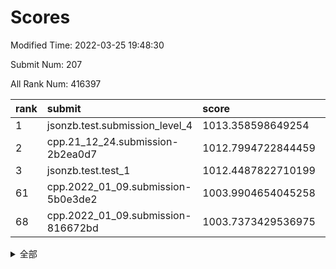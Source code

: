 # Scores

Modified Time: 2022-03-25 19:48:30

Submit Num: 207

All Rank Num: 416397

| rank |               submit               |       score        |       sigma        | pk_num |
| :--- | :--------------------------------- | :----------------- | :----------------- | :----- |
| 1    | jsonzb.test.submission_level_4     | 1013.358598649254  | 0.7925460178626543 | 8044   |
| 2    | cpp.21_12_24.submission-2b2ea0d7   | 1012.7994722844459 | 0.8076048551356119 | 8047   |
| 3    | jsonzb.test.test_1                 | 1012.4487822710199 | 0.7932598740263426 | 8047   |
| 61   | cpp.2022_01_09.submission-5b0e3de2 | 1003.9904654045258 | 0.7012620565194321 | 8050   |
| 68   | cpp.2022_01_09.submission-816672bd | 1003.7373429536975 | 0.7149227019922038 | 8048   |


<details>
<summary>全部</summary>

| rank |                 submit                 |       score        |       sigma        | pk_num |
| :--- | :------------------------------------- | :----------------- | :----------------- | :----- |
| 1    | jsonzb.test.submission_level_4         | 1013.358598649254  | 0.7925460178626543 | 8044   |
| 2    | cpp.21_12_24.submission-2b2ea0d7       | 1012.7994722844459 | 0.8076048551356119 | 8047   |
| 3    | jsonzb.test.test_1                     | 1012.4487822710199 | 0.7932598740263426 | 8047   |
| 4    | gobigger.level_3.submission_level_3_28 | 1011.6134172823131 | 0.8069199705862841 | 8049   |
| 5    | gobigger.level_3.submission_level_3_1  | 1011.4958163284504 | 0.7763372573294545 | 8045   |
| 6    | gobigger.level_3.submission_level_3_22 | 1011.3276313555148 | 0.7844554905712795 | 8048   |
| 7    | gobigger.level_3.submission_level_3_3  | 1011.1820830796036 | 0.7991150804806341 | 8043   |
| 8    | gobigger.level_3.submission_level_3_27 | 1011.1584137368799 | 0.756329185078676  | 8046   |
| 9    | gobigger.level_3.submission_level_3_44 | 1011.0052453231249 | 0.7541738155909302 | 8045   |
| 10   | gobigger.level_3.submission_level_3_25 | 1010.9929143236811 | 0.783200355445948  | 8047   |
| 11   | gobigger.level_3.submission_level_3_35 | 1010.9691415595128 | 0.7741994991759485 | 8045   |
| 12   | gobigger.level_3.submission_level_3_30 | 1010.8684990816466 | 0.7965905403807345 | 8047   |
| 13   | gobigger.level_3.submission_level_3_40 | 1010.790384894826  | 0.7451973266545432 | 8046   |
| 14   | gobigger.level_3.submission_level_3_42 | 1010.6414375571436 | 0.7607832124159907 | 8048   |
| 15   | gobigger.level_3.submission_level_3_16 | 1010.6389710609163 | 0.7661743209468038 | 8046   |
| 16   | gobigger.level_3.submission_level_3_11 | 1010.5878889384088 | 0.7654673818561663 | 8047   |
| 17   | gobigger.level_3.submission_level_3_14 | 1010.5389448695856 | 0.7511313481138091 | 8045   |
| 18   | gobigger.level_3.submission_level_3_26 | 1010.5054095361002 | 0.7746397013824667 | 8044   |
| 19   | gobigger.level_3.submission_level_3_8  | 1010.4407308537066 | 0.7496546262486332 | 8047   |
| 20   | gobigger.level_3.submission_level_3_41 | 1010.395220797439  | 0.7798604062669303 | 8047   |
| 21   | gobigger.level_3.submission_level_3_37 | 1010.2103226740729 | 0.7679074543910857 | 8049   |
| 22   | gobigger.level_3.submission_level_3_13 | 1010.2013611680834 | 0.7544415352745256 | 8046   |
| 23   | gobigger.level_3.submission_level_3_24 | 1010.1972248921292 | 0.7380827545752124 | 8049   |
| 24   | gobigger.level_3.submission_level_3_32 | 1010.1958111622614 | 0.793577458072901  | 8050   |
| 25   | gobigger.level_3.submission_level_3_6  | 1010.1771477835778 | 0.7728158300452724 | 8043   |
| 26   | gobigger.level_3.submission_level_3_23 | 1010.038723439617  | 0.7635931691259197 | 8045   |
| 27   | gobigger.level_3.submission_level_3_2  | 1009.989567559925  | 0.7500170944382519 | 8047   |
| 28   | gobigger.level_3.submission_level_3_43 | 1009.9471434704379 | 0.7848980490387027 | 8042   |
| 29   | gobigger.level_3.submission_level_3_19 | 1009.9302463992012 | 0.7549507406306416 | 8052   |
| 30   | gobigger.level_3.submission_level_3_49 | 1009.9113664173084 | 0.7590696697910028 | 8045   |
| 31   | gobigger.level_3.submission_level_3_33 | 1009.8589302410255 | 0.7746403315228085 | 8046   |
| 32   | gobigger.level_3.submission_level_3_15 | 1009.7700819906319 | 0.7554034522817956 | 8044   |
| 33   | gobigger.level_3.submission_level_3_45 | 1009.7514800205346 | 0.7597206785141277 | 8047   |
| 34   | gobigger.level_3.submission_level_3_9  | 1009.6490803533242 | 0.7457575731605148 | 8047   |
| 35   | gobigger.level_3.submission_level_3_10 | 1009.607699485092  | 0.7507058508785882 | 8046   |
| 36   | gobigger.level_3.submission_level_3_17 | 1009.5814318534884 | 0.761831892963873  | 8039   |
| 37   | gobigger.level_3.submission_level_3_7  | 1009.4712351130883 | 0.771649033933388  | 8044   |
| 38   | gobigger.level_3.submission_level_3_29 | 1009.4690116192018 | 0.7593584454989619 | 8045   |
| 39   | gobigger.level_3.submission_level_3_47 | 1009.414661392041  | 0.7652012620554327 | 8046   |
| 40   | gobigger.level_3.submission_level_3_46 | 1009.3947207017595 | 0.7669780620852512 | 8051   |
| 41   | gobigger.level_3.submission_level_3_34 | 1009.3839290181928 | 0.7417161147044083 | 8050   |
| 42   | gobigger.level_3.submission_level_3_21 | 1009.3804173957799 | 0.7630924882324106 | 8044   |
| 43   | gobigger.level_3.submission_level_3_4  | 1009.2564954487207 | 0.7340443285882178 | 8046   |
| 44   | gobigger.level_3.submission_level_3_20 | 1009.2472578198025 | 0.7496424081802157 | 8050   |
| 45   | gobigger.level_3.submission_level_3_5  | 1009.2019869801222 | 0.7347992176825878 | 8050   |
| 46   | gobigger.level_3.submission_level_3_12 | 1009.1892037227075 | 0.7701977026195497 | 8045   |
| 47   | gobigger.level_3.submission_level_3_39 | 1008.9577648956061 | 0.7446975262874386 | 8048   |
| 48   | gobigger.level_3.submission_level_3_48 | 1008.9179497163658 | 0.7387952947827476 | 8048   |
| 49   | gobigger.level_3.submission_level_3_31 | 1008.9179442135161 | 0.7419803589228097 | 8047   |
| 50   | gobigger.level_3.submission_level_3_18 | 1008.9034283434332 | 0.7571399124181892 | 8049   |
| 51   | gobigger.level_3.submission_level_3_0  | 1008.5578296038886 | 0.7581748142340474 | 8047   |
| 52   | gobigger.level_3.submission_level_3_36 | 1008.5373869178618 | 0.7396643529095848 | 8041   |
| 53   | gobigger.level_3.submission_level_3_38 | 1008.3338514893754 | 0.7346428084989242 | 8052   |
| 54   | gobigger.level_1.submission_level_1_34 | 1004.8960943990407 | 0.719974044826107  | 8049   |
| 55   | gobigger.level_1.submission_level_1_36 | 1004.5991642518151 | 0.714846756027638  | 8050   |
| 56   | gobigger.level_1.submission_level_1_22 | 1004.533938952785  | 0.7131996398910505 | 8048   |
| 57   | gobigger.level_1.submission_level_1_11 | 1004.4315071133275 | 0.7398677339796    | 8044   |
| 58   | gobigger.level_1.submission_level_1_3  | 1004.3358822807702 | 0.7167774189577506 | 8049   |
| 59   | gobigger.level_1.submission_level_1_6  | 1004.2209280708033 | 0.7124884554079826 | 8040   |
| 60   | gobigger.level_1.submission_level_1_15 | 1004.0389607641174 | 0.7267803762266463 | 8050   |
| 61   | cpp.2022_01_09.submission-5b0e3de2     | 1003.9904654045258 | 0.7012620565194321 | 8050   |
| 62   | gobigger.level_1.submission_level_1_33 | 1003.9417711494765 | 0.7128858322043724 | 8048   |
| 63   | gobigger.level_1.submission_level_1_24 | 1003.8134368685692 | 0.7151710838195516 | 8050   |
| 64   | gobigger.level_1.submission_level_1_13 | 1003.7830616532201 | 0.7060654811062315 | 8049   |
| 65   | gobigger.level_1.submission_level_1_19 | 1003.7694105766797 | 0.7120714297273684 | 8048   |
| 66   | gobigger.level_1.submission_level_1_30 | 1003.7603206436166 | 0.7312573088727625 | 8046   |
| 67   | gobigger.level_1.submission_level_1_16 | 1003.7475638140581 | 0.7091387085941747 | 8047   |
| 68   | cpp.2022_01_09.submission-816672bd     | 1003.7373429536975 | 0.7149227019922038 | 8048   |
| 69   | gobigger.level_1.submission_level_1_27 | 1003.6745536642603 | 0.7149549637156307 | 8047   |
| 70   | gobigger.level_1.submission_level_1_28 | 1003.6623705961476 | 0.7178865991263043 | 8043   |
| 71   | gobigger.level_1.submission_level_1_42 | 1003.6456825590376 | 0.7353163728379194 | 8049   |
| 72   | gobigger.level_1.submission_level_1_4  | 1003.632806404343  | 0.7164134908004662 | 8049   |
| 73   | gobigger.level_1.submission_level_1_12 | 1003.608900203483  | 0.7256544909561827 | 8048   |
| 74   | gobigger.level_1.submission_level_1_45 | 1003.5526208928428 | 0.7151554549850998 | 8051   |
| 75   | gobigger.level_1.submission_level_1_17 | 1003.4768978874445 | 0.7050792559707457 | 8042   |
| 76   | gobigger.level_1.submission_level_1_0  | 1003.4750123109525 | 0.7108567326760454 | 8051   |
| 77   | gobigger.level_1.submission_level_1_49 | 1003.4091600025928 | 0.7322286295459275 | 8042   |
| 78   | gobigger.level_1.submission_level_1_23 | 1003.3787025830354 | 0.7178830819009019 | 8048   |
| 79   | gobigger.level_1.submission_level_1_48 | 1003.3740756118608 | 0.7251893426176467 | 8043   |
| 80   | gobigger.level_1.submission_level_1_47 | 1003.3601346680359 | 0.7160051631586203 | 8048   |
| 81   | gobigger.level_1.submission_level_1_10 | 1003.3548846817248 | 0.7187918826955463 | 8045   |
| 82   | gobigger.level_1.submission_level_1_29 | 1003.3373927440501 | 0.7115397130873651 | 8045   |
| 83   | gobigger.level_1.submission_level_1_2  | 1003.3092963969714 | 0.7199128036718768 | 8044   |
| 84   | gobigger.level_1.submission_level_1_46 | 1003.2057179000436 | 0.7185153919690352 | 8048   |
| 85   | gobigger.level_1.submission_level_1_26 | 1003.2003070182149 | 0.7170949642233547 | 8047   |
| 86   | gobigger.level_1.submission_level_1_5  | 1003.1547710989257 | 0.7118465737795352 | 8047   |
| 87   | gobigger.level_1.submission_level_1_38 | 1003.1128940312268 | 0.7059362153649849 | 8039   |
| 88   | gobigger.level_1.submission_level_1_35 | 1003.1024023371995 | 0.7111915205678672 | 8047   |
| 89   | gobigger.level_1.submission_level_1_20 | 1003.0960524505183 | 0.7256934600921902 | 8048   |
| 90   | gobigger.level_1.submission_level_1_40 | 1003.066372125295  | 0.716429289227628  | 8044   |
| 91   | gobigger.level_1.submission_level_1_21 | 1003.0167147591515 | 0.7154528876321962 | 8045   |
| 92   | gobigger.level_1.submission_level_1_41 | 1002.9453055959755 | 0.7108704711605116 | 8039   |
| 93   | gobigger.level_1.submission_level_1_18 | 1002.7975572526817 | 0.7107709229101306 | 8044   |
| 94   | gobigger.level_1.submission_level_1_32 | 1002.7936132085348 | 0.7126719837061779 | 8046   |
| 95   | gobigger.level_1.submission_level_1_25 | 1002.7848502094846 | 0.7073844233901201 | 8041   |
| 96   | gobigger.level_1.submission_level_1_9  | 1002.76484503877   | 0.7064505476266513 | 8044   |
| 97   | gobigger.level_1.submission_level_1_37 | 1002.7488852405261 | 0.7163009797512857 | 8041   |
| 98   | gobigger.level_1.submission_level_1_31 | 1002.7031061605427 | 0.71332297329914   | 8041   |
| 99   | gobigger.level_1.submission_level_1_7  | 1002.6515239495278 | 0.7079905235717021 | 8046   |
| 100  | gobigger.level_1.submission_level_1_14 | 1002.5449790855845 | 0.7139085317648908 | 8050   |
| 101  | gobigger.level_1.submission_level_1_43 | 1002.5002041482524 | 0.7113667273662727 | 8049   |
| 102  | gobigger.level_1.submission_level_1_1  | 1002.4940008765395 | 0.7223837137641198 | 8048   |
| 103  | gobigger.level_1.submission_level_1_39 | 1002.4021937770972 | 0.7161204709805361 | 8050   |
| 104  | gobigger.level_1.submission_level_1_44 | 1002.2704746230974 | 0.7145873101333288 | 8044   |
| 105  | gobigger.level_1.submission_level_1_8  | 1001.9186879040827 | 0.708476773842412  | 8046   |
| 106  | gobigger.random.submission_random_18   | 997.6454311138436  | 0.7115913226779264 | 8051   |
| 107  | gobigger.random.submission_random_27   | 997.2289255242164  | 0.7069677795565864 | 8050   |
| 108  | gobigger.random.submission_random_24   | 997.1777444448732  | 0.7136635460271605 | 8048   |
| 109  | gobigger.random.submission_random_2    | 997.0275551476641  | 0.6976787934504389 | 8048   |
| 110  | gobigger.random.submission_random_14   | 996.898005745518   | 0.7011584516108047 | 8044   |
| 111  | gobigger.random.submission_random_47   | 996.8586097866533  | 0.7074746825550732 | 8042   |
| 112  | gobigger.random.submission_random_41   | 996.8353401149135  | 0.7126693403257517 | 8048   |
| 113  | gobigger.random.submission_random_9    | 996.725574791401   | 0.7086360110508451 | 8046   |
| 114  | gobigger.random.submission_random_12   | 996.6811746362914  | 0.7170464682787281 | 8045   |
| 115  | gobigger.random.submission_random_22   | 996.609844197407   | 0.7021400542765868 | 8040   |
| 116  | gobigger.random.submission_random_46   | 996.528421840172   | 0.7096912732772686 | 8039   |
| 117  | gobigger.random.submission_random_28   | 996.5135474496187  | 0.711391643997485  | 8040   |
| 118  | gobigger.random.submission_random_29   | 996.4040237256294  | 0.7082265110230143 | 8050   |
| 119  | gobigger.random.submission_random_35   | 996.3818455538059  | 0.7030833585418725 | 8045   |
| 120  | gobigger.random.submission_random_20   | 996.3712173852886  | 0.7083440816117123 | 8049   |
| 121  | gobigger.random.submission_random_31   | 996.342175536761   | 0.6984566111296128 | 8043   |
| 122  | gobigger.random.submission_random_17   | 996.3256771790487  | 0.7203243036231117 | 8047   |
| 123  | gobigger.random.submission_random_3    | 996.3098639155181  | 0.708234521233861  | 8049   |
| 124  | gobigger.random.submission_random_5    | 996.1823336259016  | 0.7056718476305788 | 8050   |
| 125  | gobigger.random.submission_random_39   | 996.1561744327976  | 0.7105237019568982 | 8044   |
| 126  | gobigger.random.submission_random_26   | 996.1344804335592  | 0.7178962639911332 | 8046   |
| 127  | gobigger.random.submission_random_11   | 996.1328197464231  | 0.7253000853397952 | 8048   |
| 128  | gobigger.random.submission_random_4    | 996.1247912331778  | 0.7219419090249402 | 8048   |
| 129  | gobigger.random.submission_random_1    | 996.0798190907532  | 0.7097329809105947 | 8053   |
| 130  | gobigger.random.submission_random_25   | 996.0701975643298  | 0.7166275963155762 | 8049   |
| 131  | gobigger.random.submission_random_30   | 996.0460134025523  | 0.725059391168038  | 8039   |
| 132  | gobigger.random.submission_random_48   | 996.0408561509039  | 0.7028331899568065 | 8049   |
| 133  | gobigger.random.submission_random_15   | 996.0125962025164  | 0.7064144653058124 | 8049   |
| 134  | gobigger.random.submission_random_45   | 995.8295713629226  | 0.704412807925255  | 8045   |
| 135  | gobigger.random.submission_random_44   | 995.8126212644249  | 0.7158517182336389 | 8047   |
| 136  | gobigger.random.submission_random_7    | 995.7468253001239  | 0.7130459527457624 | 8050   |
| 137  | gobigger.random.submission_random_42   | 995.7379622032399  | 0.7083340796690132 | 8047   |
| 138  | gobigger.random.submission_random_33   | 995.7341914985693  | 0.7081662138400946 | 8043   |
| 139  | gobigger.random.submission_random_8    | 995.6790902705259  | 0.7085174509841745 | 8047   |
| 140  | gobigger.random.submission_random_43   | 995.6745921120843  | 0.7209828222873506 | 8043   |
| 141  | gobigger.random.submission_random_38   | 995.6635109855445  | 0.712305181404398  | 8046   |
| 142  | gobigger.random.submission_random_10   | 995.653809639046   | 0.7193390504803778 | 8046   |
| 143  | gobigger.random.submission_random_40   | 995.6523699540193  | 0.7095874699659135 | 8047   |
| 144  | gobigger.random.submission_random_37   | 995.4701773088054  | 0.7113253563964322 | 8048   |
| 145  | gobigger.random.submission_random_16   | 995.3932575857499  | 0.7072705424947534 | 8048   |
| 146  | gobigger.random.submission_random_13   | 995.3050296662092  | 0.7260277958889996 | 8043   |
| 147  | gobigger.random.submission_random_21   | 995.2784341641037  | 0.719359377252197  | 8045   |
| 148  | gobigger.random.submission_random_19   | 995.2438033643813  | 0.7168011477345299 | 8045   |
| 149  | gobigger.random.submission_random_6    | 995.2391369007771  | 0.7275486780075074 | 8045   |
| 150  | gobigger.random.submission_random_49   | 995.2388749313064  | 0.7015766383829858 | 8049   |
| 151  | gobigger.random.submission_random_36   | 994.8908323138983  | 0.709997156393695  | 8050   |
| 152  | gobigger.level_2.submission_level_2_21 | 994.8794447044055  | 0.7212124623292576 | 8043   |
| 153  | gobigger.random.submission_random_32   | 994.7116936611333  | 0.7079490828662034 | 8048   |
| 154  | gobigger.random.submission_random_0    | 994.5281212302855  | 0.7206954137486338 | 8046   |
| 155  | gobigger.level_2.submission_level_2_32 | 994.3612146210841  | 0.7326595110780243 | 8048   |
| 156  | gobigger.random.submission_random_23   | 994.1355678661945  | 0.7321341654749217 | 8046   |
| 157  | gobigger.level_2.submission_level_2_0  | 994.0877430062284  | 0.7322434295687671 | 8048   |
| 158  | gobigger.level_2.submission_level_2_26 | 993.9503216213695  | 0.7194293065882847 | 8045   |
| 159  | gobigger.level_2.submission_level_2_38 | 993.7580526225784  | 0.7373677394666748 | 8045   |
| 160  | gobigger.random.submission_random_34   | 993.5922449169963  | 0.7271469387297719 | 8049   |
| 161  | gobigger.level_2.submission_level_2_45 | 993.2250716239379  | 0.7405062385005414 | 8040   |
| 162  | gobigger.level_2.submission_level_2_2  | 993.206280282068   | 0.7568876069554155 | 8047   |
| 163  | gobigger.level_2.submission_level_2_48 | 993.1038895762882  | 0.7503400242473718 | 8042   |
| 164  | gobigger.level_2.submission_level_2_20 | 993.0763664456989  | 0.7408108097635495 | 8050   |
| 165  | gobigger.level_2.submission_level_2_36 | 993.0515222202547  | 0.738570316652406  | 8044   |
| 166  | gobigger.level_2.submission_level_2_15 | 993.0423813318422  | 0.7285483927339075 | 8046   |
| 167  | gobigger.level_2.submission_level_2_42 | 992.9166549581926  | 0.7316762198135528 | 8046   |
| 168  | gobigger.level_2.submission_level_2_11 | 992.8148945430162  | 0.7347682539281513 | 8049   |
| 169  | gobigger.level_2.submission_level_2_39 | 992.8021295451366  | 0.7499221359429264 | 8050   |
| 170  | gobigger.level_2.submission_level_2_4  | 992.7293155310748  | 0.750823347295035  | 8046   |
| 171  | gobigger.level_2.submission_level_2_49 | 992.6929273110786  | 0.7331445734515076 | 8052   |
| 172  | gobigger.level_2.submission_level_2_46 | 992.6848110136182  | 0.7360812674147765 | 8049   |
| 173  | gobigger.level_2.submission_level_2_3  | 992.6055912829564  | 0.7491927065055423 | 8044   |
| 174  | gobigger.level_2.submission_level_2_31 | 992.5000565973422  | 0.7494435206187945 | 8049   |
| 175  | gobigger.level_2.submission_level_2_40 | 992.3830935180298  | 0.7466523510106947 | 8046   |
| 176  | gobigger.level_2.submission_level_2_8  | 992.3567799884505  | 0.7419746308387757 | 8048   |
| 177  | gobigger.level_2.submission_level_2_37 | 992.335375995942   | 0.7362085240842338 | 8047   |
| 178  | gobigger.level_2.submission_level_2_47 | 992.2605531001387  | 0.7526609909259254 | 8045   |
| 179  | gobigger.level_2.submission_level_2_12 | 992.208082545586   | 0.740653588529898  | 8047   |
| 180  | gobigger.level_2.submission_level_2_16 | 992.1507304363462  | 0.7349456242590288 | 8044   |
| 181  | gobigger.level_2.submission_level_2_24 | 992.0919091994103  | 0.7532377900316016 | 8048   |
| 182  | gobigger.level_2.submission_level_2_23 | 992.0334745032822  | 0.7519718537426252 | 8048   |
| 183  | gobigger.level_2.submission_level_2_28 | 992.0189582362758  | 0.7590772184704241 | 8045   |
| 184  | gobigger.level_2.submission_level_2_43 | 991.9417126670485  | 0.735230431620357  | 8044   |
| 185  | gobigger.level_2.submission_level_2_13 | 991.9005547753057  | 0.7546049495763667 | 8044   |
| 186  | gobigger.level_2.submission_level_2_19 | 991.8519447635216  | 0.7313740996926896 | 8046   |
| 187  | gobigger.level_2.submission_level_2_14 | 991.7692865386116  | 0.7444387834957744 | 8048   |
| 188  | gobigger.level_2.submission_level_2_25 | 991.7490607750786  | 0.7456400791458365 | 8046   |
| 189  | gobigger.level_2.submission_level_2_10 | 991.7317792044112  | 0.7483342866161349 | 8045   |
| 190  | gobigger.level_2.submission_level_2_6  | 991.7126889721158  | 0.7594624476181651 | 8045   |
| 191  | gobigger.level_2.submission_level_2_33 | 991.6007870059948  | 0.7560826975847944 | 8045   |
| 192  | gobigger.level_2.submission_level_2_18 | 991.5794223021175  | 0.7445761751342647 | 8045   |
| 193  | gobigger.level_2.submission_level_2_1  | 991.5552121558756  | 0.7436337719590893 | 8047   |
| 194  | gobigger.level_2.submission_level_2_44 | 991.1856216732009  | 0.7603463586612722 | 8044   |
| 195  | gobigger.level_2.submission_level_2_22 | 991.115283222152   | 0.751276449371808  | 8045   |
| 196  | gobigger.level_2.submission_level_2_41 | 991.0412352162388  | 0.7790732121012738 | 8043   |
| 197  | gobigger.level_2.submission_level_2_34 | 991.0338603444218  | 0.7528497960687163 | 8048   |
| 198  | gobigger.level_2.submission_level_2_7  | 991.0060193207755  | 0.7465740573298841 | 8045   |
| 199  | gobigger.level_2.submission_level_2_5  | 991.0019625024536  | 0.7379431559425117 | 8047   |
| 200  | gobigger.level_2.submission_level_2_29 | 990.9405096731583  | 0.7569237819483722 | 8046   |
| 201  | gobigger.level_2.submission_level_2_27 | 990.9118287740944  | 0.7539091328836794 | 8045   |
| 202  | gobigger.level_2.submission_level_2_17 | 990.8170780480222  | 0.7748986098145596 | 8048   |
| 203  | gobigger.level_2.submission_level_2_9  | 990.2905549484526  | 0.7556132883216828 | 8046   |
| 204  | gobigger.level_2.submission_level_2_30 | 990.0896051382724  | 0.7698567710445958 | 8049   |
| 205  | gobigger.level_2.submission_level_2_35 | 989.8199617715943  | 0.7811099147304775 | 8051   |
| 206  | gobigger.none.submission_none_0        | 978.5081118935368  | 1.241457018641009  | 8046   |
| 207  | gobigger.none.submission_none_1        | 975.6926089396226  | 1.470803414039351  | 8042   |

</details>